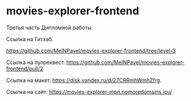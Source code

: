# movies-explorer-frontend

Третья часть Дипломной работы.

Ссылка на Гитхаб. 

https://github.com/MelNPavel/movies-explorer-frontend/tree/level-3

Ссылка на пулреквест. https://github.com/MelNPavel/movies-explorer-frontend/pull/2

Ссылка на макет.  https://disk.yandex.ru/d/27CRRmhWmhZfrg.

Ссылка на сайт: https://movies-explorer-mpn.nomoredomains.icu/

